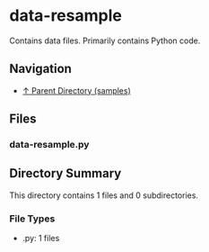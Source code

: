 # data-resample

Contains data files. Primarily contains Python code.

## Navigation

* [↑ Parent Directory (samples)](../README.md)

## Files

### data-resample.py




## Directory Summary

This directory contains 1 files and 0 subdirectories.

### File Types

* .py: 1 files
